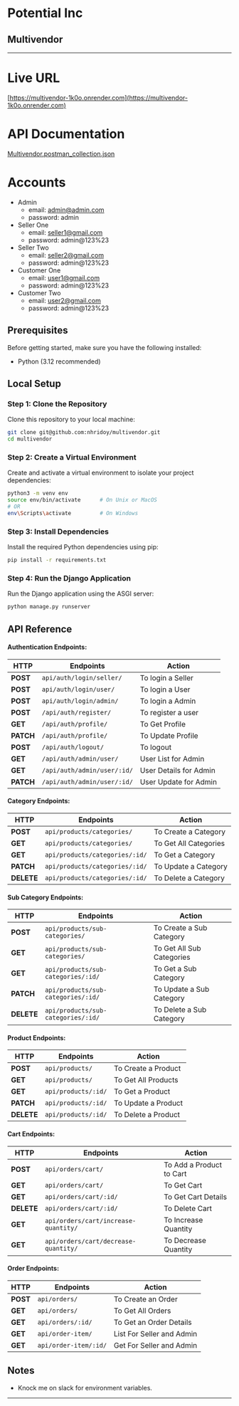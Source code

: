 # Potential Inc

## Multivendor

---

# Live URL

[https://multivendor-1k0o.onrender.com](https://multivendor-1k0o.onrender.com)

# API Documentation
[Multivendor.postman_collection.json](Multivendor.postman_collection.json)

# Accounts
- Admin
    - email: admin@admin.com
    - password: admin
- Seller One
    - email: seller1@gmail.com
    - password: admin@123%23
- Seller Two
    - email: seller2@gmail.com
    - password: admin@123%23
- Customer One
    - email: user1@gmail.com
    - password: admin@123%23
- Customer Two
    - email: user2@gmail.com
    - password: admin@123%23

## Prerequisites

Before getting started, make sure you have the following installed:

- Python (3.12 recommended)

## Local Setup

### Step 1: Clone the Repository

Clone this repository to your local machine:

```bash
git clone git@github.com:nhridoy/multivendor.git
cd multivendor
```

### Step 2: Create a Virtual Environment

Create and activate a virtual environment to isolate your project dependencies:

```bash
python3 -m venv env
source env/bin/activate      # On Unix or MacOS
# OR
env\Scripts\activate         # On Windows
```

### Step 3: Install Dependencies

Install the required Python dependencies using pip:

```bash
pip install -r requirements.txt
```

### Step 4: Run the Django Application

Run the Django application using the ASGI server:

```bash
python manage.py runserver
```

## API Reference

####  Authentication Endpoints:
| HTTP      | Endpoints                   | Action                 |
|-----------|-----------------------------|------------------------|
| **POST**  | `api/auth/login/seller/`    | To login a Seller      |
| **POST**  | `api/auth/login/user/`      | To login a User        |
| **POST**  | `api/auth/login/admin/`     | To login a Admin       |
| **POST**  | `/api/auth/register/`       | To register a user     |
| **GET**   | `/api/auth/profile/`        | To Get Profile         |
| **PATCH** | `/api/auth/profile/`        | To Update Profile      |
| **POST**  | `/api/auth/logout/`         | To logout              |
| **GET**   | `/api/auth/admin/user/`     | User List for Admin    |
| **GET**   | `/api/auth/admin/user/:id/` | User Details for Admin |
| **PATCH** | `/api/auth/admin/user/:id/` | User Update for Admin  |

####  Category Endpoints:
| HTTP       | Endpoints                      | Action                |
|------------|--------------------------------|-----------------------|
| **POST**   | `api/products/categories/`     | To Create a Category  |
| **GET**    | `api/products/categories/`     | To Get All Categories |
| **GET**    | `api/products/categories/:id/` | To Get a Category     |
| **PATCH**  | `api/products/categories/:id/` | To Update a Category  |
| **DELETE** | `api/products/categories/:id/` | To Delete a Category  |

####  Sub Category Endpoints:
| HTTP       | Endpoints                          | Action                    |
|------------|------------------------------------|---------------------------|
| **POST**   | `api/products/sub-categories/`     | To Create a Sub Category  |
| **GET**    | `api/products/sub-categories/`     | To Get All Sub Categories |
| **GET**    | `api/products/sub-categories/:id/` | To Get a Sub Category     |
| **PATCH**  | `api/products/sub-categories/:id/` | To Update a Sub Category  |
| **DELETE** | `api/products/sub-categories/:id/` | To Delete a Sub Category  |

####  Product Endpoints:
| HTTP       | Endpoints           | Action              |
|------------|---------------------|---------------------|
| **POST**   | `api/products/`     | To Create a Product |
| **GET**    | `api/products/`     | To Get All Products |
| **GET**    | `api/products/:id/` | To Get a Product    |
| **PATCH**  | `api/products/:id/` | To Update a Product |
| **DELETE** | `api/products/:id/` | To Delete a Product |

####  Cart Endpoints:
| HTTP       | Endpoints                            | Action                   |
|------------|--------------------------------------|--------------------------|
| **POST**   | `api/orders/cart/`                   | To Add a Product to Cart |
| **GET**    | `api/orders/cart/`                   | To Get Cart              |
| **GET**    | `api/orders/cart/:id/`               | To Get Cart Details      |
| **DELETE** | `api/orders/cart/:id/`               | To Delete Cart           |
| **GET**    | `api/orders/cart/increase-quantity/` | To Increase Quantity     |
| **GET**    | `api/orders/cart/decrease-quantity/` | To Decrease Quantity     |

####  Order Endpoints:
| HTTP     | Endpoints             | Action                    |
|----------|-----------------------|---------------------------|
| **POST** | `api/orders/`         | To Create an Order        |
| **GET**  | `api/orders/`         | To Get All Orders         |
| **GET**  | `api/orders/:id/`     | To Get an Order Details   |
| **GET**  | `api/order-item/`     | List For Seller and Admin |
| **GET**  | `api/order-item/:id/` | Get For Seller and Admin  |

## Notes

- Knock me on slack for environment variables.
---